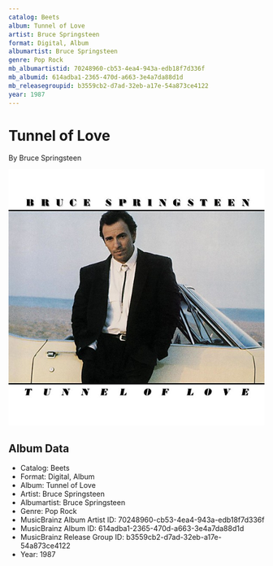 ```yaml
---
catalog: Beets
album: Tunnel of Love
artist: Bruce Springsteen
format: Digital, Album
albumartist: Bruce Springsteen
genre: Pop Rock
mb_albumartistid: 70248960-cb53-4ea4-943a-edb18f7d336f
mb_albumid: 614adba1-2365-470d-a663-3e4a7da88d1d
mb_releasegroupid: b3559cb2-d7ad-32eb-a17e-54a873ce4122
year: 1987
---
```


# Tunnel of Love

By Bruce Springsteen

![](../../assets/beetscovers/Bruce_Springsteen-Tunnel_of_Love.jpg)

## Album Data

- Catalog: Beets
- Format: Digital, Album
- Album: Tunnel of Love
- Artist: Bruce Springsteen
- Albumartist: Bruce Springsteen
- Genre: Pop Rock
- MusicBrainz Album Artist ID: 70248960-cb53-4ea4-943a-edb18f7d336f
- MusicBrainz Album ID: 614adba1-2365-470d-a663-3e4a7da88d1d
- MusicBrainz Release Group ID: b3559cb2-d7ad-32eb-a17e-54a873ce4122
- Year: 1987

